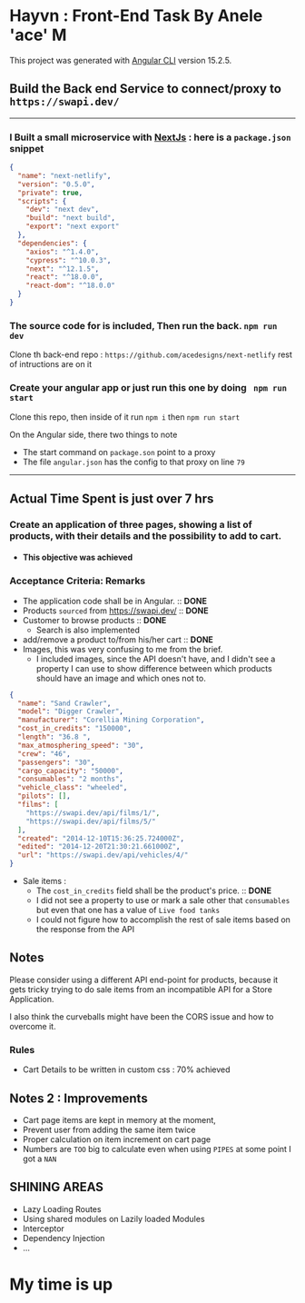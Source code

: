 # Hayvn : Front-End Task By Anele 'ace' M

This project was generated with [Angular CLI](https://github.com/angular/angular-cli) version 15.2.5.

## Build the Back end Service to connect/proxy to `https://swapi.dev/`

<hr/>

### I Built a small microservice with [NextJs](https://nextjs.org/) : here is a `package.json` snippet

```json
{
  "name": "next-netlify",
  "version": "0.5.0",
  "private": true,
  "scripts": {
    "dev": "next dev",
    "build": "next build",
    "export": "next export"
  },
  "dependencies": {
    "axios": "^1.4.0",
    "cypress": "^10.0.3",
    "next": "^12.1.5",
    "react": "^18.0.0",
    "react-dom": "^18.0.0"
  }
}
```
### The source code for is included, Then run the back. `npm run dev`

Clone th back-end repo : `https://github.com/acedesigns/next-netlify` rest of intructions are on it

### Create your angular app or just run this one by doing ` npm run start`

Clone this repo, then inside of it run `npm i` then `npm run start`
 
On the Angular side, there two things to note

  - The start command on `package.son` point to a proxy
  - The file `angular.json` has the config to that proxy on line `79`
  
<hr />

## Actual Time Spent is just over 7 hrs

### Create an application of three pages, showing a list of products, with their details and the possibility to add to cart.
  - #### This objective was achieved

### Acceptance Criteria: Remarks

  - The application code shall be in Angular. :: **DONE**
  - Products `sourced` from https://swapi.dev/ :: **DONE**
  - Customer to browse products :: **DONE**
    -  Search is also implemented
  - add/remove a product to/from his/her cart :: **DONE**
  - Images, this was very confusing to me from the brief. 
    - I included images, since the API doesn't have, and I didn't see a property I can use to show difference between which products should have an image and which ones not to.
```json
{
  "name": "Sand Crawler",
  "model": "Digger Crawler",
  "manufacturer": "Corellia Mining Corporation",
  "cost_in_credits": "150000",
  "length": "36.8 ",
  "max_atmosphering_speed": "30",
  "crew": "46",
  "passengers": "30",
  "cargo_capacity": "50000",
  "consumables": "2 months",
  "vehicle_class": "wheeled",
  "pilots": [],
  "films": [
    "https://swapi.dev/api/films/1/",
    "https://swapi.dev/api/films/5/"
  ],
  "created": "2014-12-10T15:36:25.724000Z",
  "edited": "2014-12-20T21:30:21.661000Z",
  "url": "https://swapi.dev/api/vehicles/4/"
}
```
  - Sale items :
    - The `cost_in_credits` field shall be the product's price. :: **DONE**
    - I did not see a property to use or mark a sale other that `consumables` but even that one has a value of `Live food tanks`
    - I could not figure how to accomplish the rest of sale items based on the response from the API

## Notes

Please consider using a different API end-point for products, because it gets tricky trying to do sale items from an incompatible API for a Store Application.

I also think the curveballs might have been the CORS issue and how to overcome it.

### Rules

  - Cart Details to be written in custom css : 70% achieved

## Notes 2 : Improvements

- Cart page items are kept in memory at the moment,
- Prevent user from adding the same item twice
- Proper calculation on item increment on cart page
- Numbers are `TOO` big to calculate even when using `PIPES` at some point I got a `NAN`


## SHINING AREAS

- Lazy Loading Routes
- Using shared modules on Lazily loaded Modules
- Interceptor
- Dependency Injection
- ...


# My time is up
